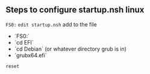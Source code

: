 ## Steps to configure startup.nsh linux
`FS0:`
`edit startup.nsh`
add to the file
<ul>
      <li>`FS0:`<li\>
      <li>`cd EFI`<li\>
      <li>`cd Debian` (or whatever directory grub is in)<li\>
      <li>`grubx64.efi`<li\>
</ul>

`reset`